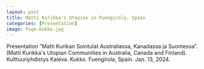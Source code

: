 ```yaml
--- 
layout: post
title: Matti Kurikka's Utopias in Fuengirola, Spain
categories: [Presentation]
image: Fuge-Kukko.jpg
---
```

Presentation ”Matti Kurikan Sointulat Australiassa, Kanadassa ja Suomessa”. (Matti Kurikka's Utopian Communities in Australia, Canada and Finland). Kulttuuriyhdistys Kaleva. Kukko. Fuengirola, Spain. Jan. 13, 2024.

